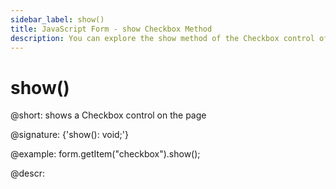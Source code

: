 ```yaml
---
sidebar_label: show()
title: JavaScript Form - show Checkbox Method 
description: You can explore the show method of the Checkbox control of Form in the documentation of the DHTMLX JavaScript UI library. Browse developer guides and API reference, try out code examples and live demos, and download a free 30-day evaluation version of DHTMLX Suite.
---
```


# show()

@short: shows a Checkbox control on the page

@signature: {'show(): void;'}

@example:
form.getItem("checkbox").show(); 

@descr:
